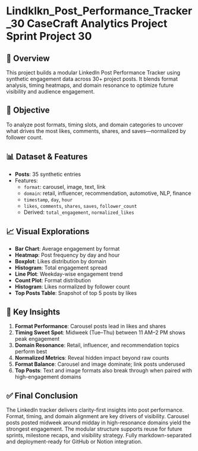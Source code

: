 # Lindklkn_Post_Performance_Tracker_30 CaseCraft Analytics Project Sprint Project 30

## 💼 Overview  
This project builds a modular LinkedIn Post Performance Tracker using synthetic engagement data across 30+ project posts. It blends format analysis, timing heatmaps, and domain resonance to optimize future visibility and audience engagement.

## 🎯 Objective  
To analyze post formats, timing slots, and domain categories to uncover what drives the most likes, comments, shares, and saves—normalized by follower count.

## 📊 Dataset & Features  
- **Posts**: 35 synthetic entries  
- Features:  
  - `format`: carousel, image, text, link  
  - `domain`: retail, influencer, recommendation, automotive, NLP, finance  
  - `timestamp`, `day`, `hour`  
  - `likes`, `comments`, `shares`, `saves`, `follower_count`  
  - Derived: `total_engagement`, `normalized_likes`

## 📈 Visual Explorations  
- **Bar Chart**: Average engagement by format  
- **Heatmap**: Post frequency by day and hour  
- **Boxplot**: Likes distribution by domain  
- **Histogram**: Total engagement spread  
- **Line Plot**: Weekday-wise engagement trend  
- **Count Plot**: Format distribution  
- **Histogram**: Likes normalized by follower count  
- **Top Posts Table**: Snapshot of top 5 posts by likes

## 🧠 Key Insights  
1. **Format Performance**: Carousel posts lead in likes and shares  
2. **Timing Sweet Spot**: Midweek (Tue–Thu) between 11 AM–2 PM shows peak engagement  
3. **Domain Resonance**: Retail, influencer, and recommendation topics perform best  
4. **Normalized Metrics**: Reveal hidden impact beyond raw counts  
5. **Format Balance**: Carousel and image dominate; link posts underused  
6. **Top Posts**: Text and image formats also break through when paired with high-engagement domains

## ✅ Final Conclusion  
The LinkedIn tracker delivers clarity-first insights into post performance. Format, timing, and domain alignment are key drivers of visibility. Carousel posts posted midweek around midday in high-resonance domains yield the strongest engagement. The modular structure supports reuse for future sprints, milestone recaps, and visibility strategy. Fully markdown-separated and deployment-ready for GitHub or Notion integration.
